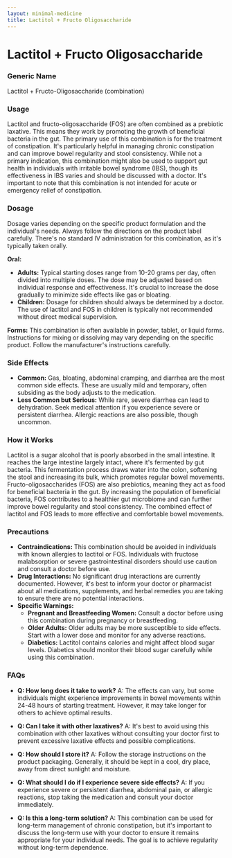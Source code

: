 ```yaml
---
layout: minimal-medicine
title: Lactitol + Fructo Oligosaccharide
---
```


# Lactitol + Fructo Oligosaccharide
### Generic Name
Lactitol + Fructo-Oligosaccharide (combination)


### Usage

Lactitol and fructo-oligosaccharide (FOS) are often combined as a prebiotic laxative.  This means they work by promoting the growth of beneficial bacteria in the gut. The primary use of this combination is for the treatment of constipation.  It's particularly helpful in managing chronic constipation and can improve bowel regularity and stool consistency.  While not a primary indication, this combination might also be used to support gut health in individuals with irritable bowel syndrome (IBS), though its effectiveness in IBS varies and should be discussed with a doctor.  It's important to note that this combination is not intended for acute or emergency relief of constipation.


### Dosage

Dosage varies depending on the specific product formulation and the individual's needs.  Always follow the directions on the product label carefully. There's no standard IV administration for this combination, as it's typically taken orally.

**Oral:**

* **Adults:**  Typical starting doses range from 10-20 grams per day, often divided into multiple doses. The dose may be adjusted based on individual response and effectiveness.  It's crucial to increase the dose gradually to minimize side effects like gas or bloating.
* **Children:** Dosage for children should always be determined by a doctor.  The use of lactitol and FOS in children is typically not recommended without direct medical supervision.

**Forms:** This combination is often available in powder, tablet, or liquid forms.  Instructions for mixing or dissolving may vary depending on the specific product.  Follow the manufacturer's instructions carefully.


### Side Effects

* **Common:** Gas, bloating, abdominal cramping, and diarrhea are the most common side effects. These are usually mild and temporary, often subsiding as the body adjusts to the medication.
* **Less Common but Serious:** While rare, severe diarrhea can lead to dehydration.  Seek medical attention if you experience severe or persistent diarrhea.  Allergic reactions are also possible, though uncommon.


### How it Works

Lactitol is a sugar alcohol that is poorly absorbed in the small intestine.  It reaches the large intestine largely intact, where it's fermented by gut bacteria. This fermentation process draws water into the colon, softening the stool and increasing its bulk, which promotes regular bowel movements. Fructo-oligosaccharides (FOS) are also prebiotics, meaning they act as food for beneficial bacteria in the gut.  By increasing the population of beneficial bacteria, FOS contributes to a healthier gut microbiome and can further improve bowel regularity and stool consistency. The combined effect of lactitol and FOS leads to more effective and comfortable bowel movements.


### Precautions

* **Contraindications:** This combination should be avoided in individuals with known allergies to lactitol or FOS. Individuals with fructose malabsorption or severe gastrointestinal disorders should use caution and consult a doctor before use.
* **Drug Interactions:** No significant drug interactions are currently documented.  However, it's best to inform your doctor or pharmacist about all medications, supplements, and herbal remedies you are taking to ensure there are no potential interactions.
* **Specific Warnings:**
    * **Pregnant and Breastfeeding Women:** Consult a doctor before using this combination during pregnancy or breastfeeding.
    * **Older Adults:** Older adults may be more susceptible to side effects.  Start with a lower dose and monitor for any adverse reactions.
    * **Diabetics:** Lactitol contains calories and might affect blood sugar levels.  Diabetics should monitor their blood sugar carefully while using this combination.


### FAQs

* **Q: How long does it take to work?** A: The effects can vary, but some individuals might experience improvements in bowel movements within 24-48 hours of starting treatment.  However, it may take longer for others to achieve optimal results.

* **Q: Can I take it with other laxatives?** A: It's best to avoid using this combination with other laxatives without consulting your doctor first to prevent excessive laxative effects and possible complications.

* **Q: How should I store it?** A: Follow the storage instructions on the product packaging.  Generally, it should be kept in a cool, dry place, away from direct sunlight and moisture.

* **Q: What should I do if I experience severe side effects?** A: If you experience severe or persistent diarrhea, abdominal pain, or allergic reactions, stop taking the medication and consult your doctor immediately.

* **Q: Is this a long-term solution?** A: This combination can be used for long-term management of chronic constipation, but it's important to discuss the long-term use with your doctor to ensure it remains appropriate for your individual needs.  The goal is to achieve regularity without long-term dependence.
